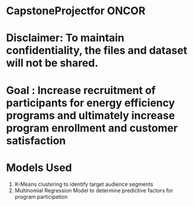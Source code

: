 # CapstoneProjectfor ONCOR

# Disclaimer: To maintain confidentiality, the files and dataset will not be shared.

# Goal : Increase recruitment of participants for energy efficiency programs and ultimately increase program enrollment and customer satisfaction


# Models Used

1. K-Means clustering to identify target audience segments
2. Multinomial Regression Model to determine predictive factors for program participation
